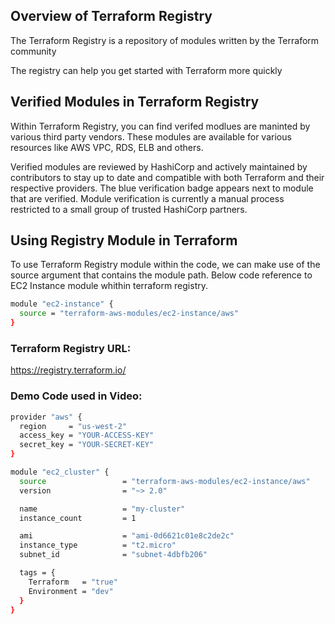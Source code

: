 ## Overview of Terraform Registry
The Terraform Registry is a repository of modules written by the Terraform community

The registry can help you get started with Terraform more quickly

## Verified Modules in Terraform Registry
Within Terraform Registry, you can find verifed modlues are maninted by various third party vendors. These modules are available for various resources like AWS VPC, RDS, ELB and others. 

Verified modules are reviewed by HashiCorp and actively maintained by contributors to stay up to date and compatible with both Terraform and their respective providers. The blue verification badge appears next to module that are verified. Module verification is currently a manual process restricted to a small group of trusted HashiCorp partners.

## Using Registry Module in Terraform
To use Terraform Registry module within the code, we can make use of the source argument that contains the module path.
Below code reference to EC2 Instance module whithin terraform registry.

```sh
module "ec2-instance" {
  source = "terraform-aws-modules/ec2-instance/aws"
}
```

### Terraform Registry URL:

https://registry.terraform.io/

### Demo Code used in Video:

```sh
provider "aws" {
  region     = "us-west-2"
  access_key = "YOUR-ACCESS-KEY"
  secret_key = "YOUR-SECRET-KEY"
}

module "ec2_cluster" {
  source                 = "terraform-aws-modules/ec2-instance/aws"
  version                = "~> 2.0"

  name                   = "my-cluster"
  instance_count         = 1

  ami                    = "ami-0d6621c01e8c2de2c"
  instance_type          = "t2.micro"
  subnet_id              = "subnet-4dbfb206"

  tags = {
    Terraform   = "true"
    Environment = "dev"
  }
}
```
